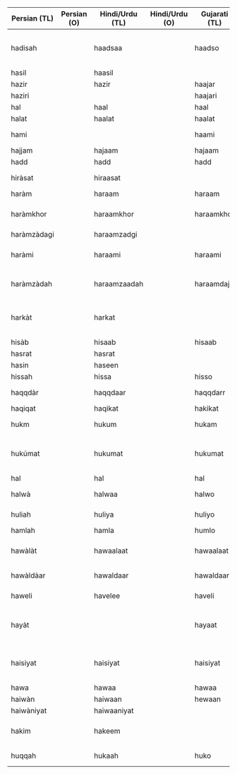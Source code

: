 | Persian (TL) | Persian (O) | Hindi/Urdu (TL) | Hindi/Urdu (O) | Gujarati (TL) | Gujarati (O) | English  | Media link | Notes                                    |
|--------------|-------------|-----------------|----------------|---------------|--------------|----------|------------|------------------------------------------|
| hadisah      |             | haadsaa         |                | haadso        |              | an event |            | In Hindi, it is used to mean a bad event |
| hasil        |             | haasil          |                |               |              | attained |            |                                          |
| hazir        |             | hazir           |                | haajar        |              | presence  |            |                                          |
| haziri       |             |                 |                | haajari       |              | presence |            |                                          |
| hal          |             | haal            |                | haal          |              | situation | [1](https://youtu.be/acdKE2hja7w?t=76)           |                                          |
| halat        |             | haalat          |                | haalat        |              | situation  |            |                                          |
| hami         |             |                 |                | haami          |              | defense  |            | hami bharvi                              |
| hajjam       |             | hajaam          |                | hajaam        |              | barber  |            |                                          |
|  hadd  |             |  hadd   |                |  hadd  |              |  limit        | [1](https://youtu.be/LwD99ctIk6w?t=72) |                                          |
| hiràsat  |             |  hiraasat    |                |               |              |   watching, guarding       |            |                                          |
|  haràm  |             |  haraam   |                |   haraam  |              |  unlawful  |            |                                          |
| haràmkhor   |             |  haraamkhor    |                |   haraamkhor    |              | vile  |            |  generic insult in India  |
| haràmzàdagi   |             |  haraamzadgi    |                |       |              | illegitimacy  |            |                                          |
| haràmi   |             |  haraami    |                | haraami |              | bastard  | [1](https://youtu.be/stli9FQvdTc?t=11) | generic insult in India    |
| haràmzàdah   |             |  haraamzaadah    |                | haraamdaja |              | bastard |            |  generic insult in India |
| harkàt   |             |  harkat    |                |  |              | motion |            |   In India, it is used to mean action     |
|  hisàb   |             |  hisaab  |                | hisaab  |              | accounting |            |                                          |
| hasrat |             |   hasrat   |                |               |              | desire  |            |                                          |
| hasin |             |  haseen  |                |               |              | beautiful | [1](https://youtu.be/zf0YvFpBfxk?t=39) |                                          |
|  hissah |             |  hissa   |                | hisso  |              |  share, part |            |                                          |
| haqqdàr |             | haqqdaar  |                |  haqqdarr  |              | rightful owner |            |                                          |
| haqiqat  |             |  haqikat   |                | hakikat  |              |  truth, reality |            |                                          |
|  hukm  |             | hukum   |                |  hukam  |              |  order, command |            |                                          |
| hukúmat |             |  hukumat   |                | hukumat  |              | government  |            |   Not as used in India anymore         |
|  hal  |             |  hal   |                | hal   |              | solution |            |                                          |
|   halwà   |             |  halwaa   |                | halwo   |              | a sweetmeat |            |  sweetdish      |
|  huliah  |             |  huliya  |                |  huliyo |              |  external form |            |                                          |
|  hamlah  |             |  hamla  |                |  humlo |              |  an assault |            |                                          |
|  hawàlàt  |             |  hawaalaat  |                |  hawaalaat |              |  things given in charge |            |   In India, it means prison       |
|  hawàldàar  |             |  hawaldaar  |                |  hawaldaar |              |  a military officer |            |  a sergeant  |
|  haweli  |             |  havelee  |                |  haveli |              |  a house |            |     a large mansion  |
|  hayàt  |             |    |                |  hayaat |              |  life |            |     In Gujarati, it means alive      |
|  haisiyat  |             |  haisiyat  |                |  haisiyat |              |  capacity | [1](https://youtu.be/9-AKLAfpjrI?t=49)  |  In India, used for financial capacity       |
|  hawa  |             |  hawaa  |                |  hawaa |              |  air |            |  [1](https://youtu.be/2ll4IA146YI?t=42)    |
|  haiwàn  |             |  haiwaan  |                |  hewaan |              |  animal |            |                                          |
|  haiwàniyat  |             |  haiwaaniyat  |                |   |              |  animality |            |                                          |
|  hakim  |             |  hakeem  |                |   |              |  a wise man, doctor |            |  no longer used in India      |
|  huqqah  |             |  hukaah  |                |  huko |              |  smoking pipe | [1](https://youtu.be/b4b1cMVZOUU?t=56)  |                                          |
